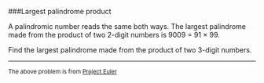 ###Largest palindrome product

A palindromic number reads the same both ways. The largest palindrome made from the product of two 2-digit numbers is 9009 = 91 × 99.

Find the largest palindrome made from the product of two 3-digit numbers.

---

<sup>The above problem is from [Project Euler](https://projecteuler.net/problem=4)</sup>
